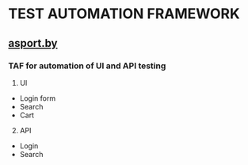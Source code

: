 # TEST AUTOMATION FRAMEWORK
## [asport.by](https://asport.by/)
### TAF for automation of UI and API testing
1) UI
  - Login form
  - Search
  - Cart
2) API
  - Login
  - Search
